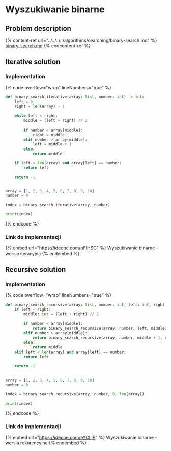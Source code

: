 # Wyszukiwanie binarne

## Problem description

{% content-ref url="../../../../algorithms/searching/binary-search.md" %}
[binary-search.md](../../../../algorithms/searching/binary-search.md)
{% endcontent-ref %}

## Iterative solution

### Implementation

{% code overflow="wrap" lineNumbers="true" %}
```python
def binary_search_iterative(array: list, number: int) -> int:
    left = 0
    right = len(array) - 1
    
    while left < right:
        middle = (left + right) // 2
        
        if number < array[middle]:
            right = middle
        elif number > array[middle]:
            left = middle + 1
        else:
            return middle

    if left < len(array) and array[left] == number:
        return left

    return -1
    

array = [1, 2, 3, 4, 5, 6, 7, 8, 9, 10]
number = 8

index = binary_search_iterative(array, number)

print(index)
```
{% endcode %}

### Link do implementacji

{% embed url="https://ideone.com/pFIHSC" %}
Wyszukiwanie binarne - wersja iteracyjna
{% endembed %}

## Recursive solution

### Implementation

{% code overflow="wrap" lineNumbers="true" %}
```python
def binary_search_recursive(array: list, number: int, left: int, right: int) -> int:
    if left < right:
        middle: int = (left + right) // 2
        
        if number < array[middle]:
            return binary_search_recursive(array, number, left, middle)
        elif number > array[middle]:
            return binary_search_recursive(array, number, middle + 1, right)
        else:
            return middle
    elif left < len(array) and array[left] == number:
        return left

    return -1
    
    
array = [1, 2, 3, 4, 5, 6, 7, 8, 9, 10]
number = 8

index = binary_search_recursive(array, number, 0, len(array))

print(index)
```
{% endcode %}

### Link do implementacji

{% embed url="https://ideone.com/eYCLlP" %}
Wyszukiwanie binarne - wersja rekurencyjna
{% endembed %}
